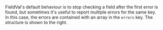 FieldVal's default behaviour is to stop checking a field after the first error is found, but sometimes it's useful to report multiple errors for the same key. In this case, the errors are contained with an array in the ```errors``` key. The structure is shown to the right.